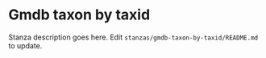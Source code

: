# Gmdb taxon by taxid

Stanza description goes here. Edit `stanzas/gmdb-taxon-by-taxid/README.md` to update.
